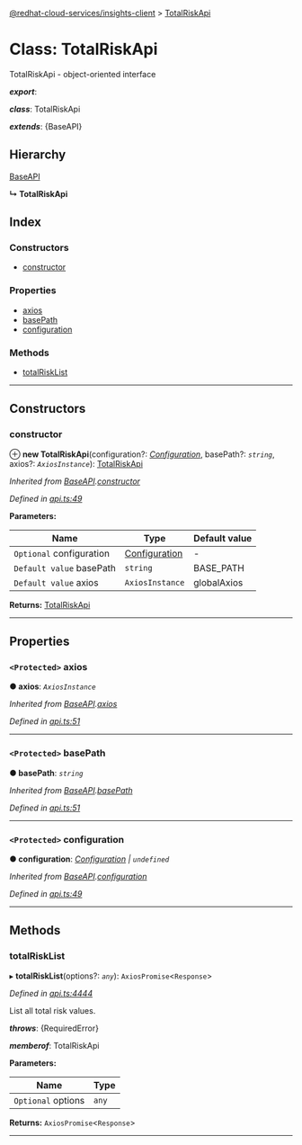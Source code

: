 [@redhat-cloud-services/insights-client](../README.md) > [TotalRiskApi](../classes/totalriskapi.md)

# Class: TotalRiskApi

TotalRiskApi - object-oriented interface

*__export__*: 

*__class__*: TotalRiskApi

*__extends__*: {BaseAPI}

## Hierarchy

 [BaseAPI](baseapi.md)

**↳ TotalRiskApi**

## Index

### Constructors

* [constructor](totalriskapi.md#constructor)

### Properties

* [axios](totalriskapi.md#axios)
* [basePath](totalriskapi.md#basepath)
* [configuration](totalriskapi.md#configuration)

### Methods

* [totalRiskList](totalriskapi.md#totalrisklist)

---

## Constructors

<a id="constructor"></a>

###  constructor

⊕ **new TotalRiskApi**(configuration?: *[Configuration](configuration.md)*, basePath?: *`string`*, axios?: *`AxiosInstance`*): [TotalRiskApi](totalriskapi.md)

*Inherited from [BaseAPI](baseapi.md).[constructor](baseapi.md#constructor)*

*Defined in [api.ts:49](https://github.com/RedHatInsights/javascript-clients/blob/master/packages/insights/api.ts#L49)*

**Parameters:**

| Name | Type | Default value |
| ------ | ------ | ------ |
| `Optional` configuration | [Configuration](configuration.md) | - |
| `Default value` basePath | `string` |  BASE_PATH |
| `Default value` axios | `AxiosInstance` |  globalAxios |

**Returns:** [TotalRiskApi](totalriskapi.md)

___

## Properties

<a id="axios"></a>

### `<Protected>` axios

**● axios**: *`AxiosInstance`*

*Inherited from [BaseAPI](baseapi.md).[axios](baseapi.md#axios)*

*Defined in [api.ts:51](https://github.com/RedHatInsights/javascript-clients/blob/master/packages/insights/api.ts#L51)*

___
<a id="basepath"></a>

### `<Protected>` basePath

**● basePath**: *`string`*

*Inherited from [BaseAPI](baseapi.md).[basePath](baseapi.md#basepath)*

*Defined in [api.ts:51](https://github.com/RedHatInsights/javascript-clients/blob/master/packages/insights/api.ts#L51)*

___
<a id="configuration"></a>

### `<Protected>` configuration

**● configuration**: *[Configuration](configuration.md) \| `undefined`*

*Inherited from [BaseAPI](baseapi.md).[configuration](baseapi.md#configuration)*

*Defined in [api.ts:49](https://github.com/RedHatInsights/javascript-clients/blob/master/packages/insights/api.ts#L49)*

___

## Methods

<a id="totalrisklist"></a>

###  totalRiskList

▸ **totalRiskList**(options?: *`any`*): `AxiosPromise`<`Response`>

*Defined in [api.ts:4444](https://github.com/RedHatInsights/javascript-clients/blob/master/packages/insights/api.ts#L4444)*

List all total risk values.

*__throws__*: {RequiredError}

*__memberof__*: TotalRiskApi

**Parameters:**

| Name | Type |
| ------ | ------ |
| `Optional` options | `any` |

**Returns:** `AxiosPromise`<`Response`>

___

